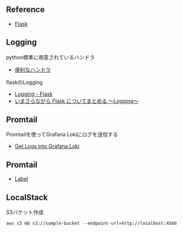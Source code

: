 
## Reference
 - [Flask](https://flask.palletsprojects.com/en/2.0.x/)
 

## Logging

python標準に用意されているハンドラ
- [便利なハンドラ](https://docs.python.org/ja/3/howto/logging.html#useful-handlers)

flaskのLogging

- [Logging - Flask](https://flask.palletsprojects.com/en/2.0.x/logging/)
- [いまさらながら Flask についてまとめる 〜Logging〜](https://www.subarunari.com/entry/2017/10/07/014911)


## Promtail

Promtailを使ってGrafana Lokiにログを送信する

- [Get Logs into Grafana Loki](https://grafana.com/docs/loki/latest/getting-started/get-logs-into-loki/)


## Promtail

- [Label](https://grafana.com/docs/loki/next/fundamentals/labels/)


## LocalStack

S3バケット作成

```
aws s3 mb s3://sample-bucket --endpoint-url=http://localhost:4566
```
